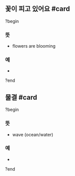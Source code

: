 ## 꽃이 피고 있어요 #card
?begin
### 뜻
- flowers are blooming
### 예
-
<!--SR:!2025-07-14,10,230-->
?end


## 물결 #card
?begin
### 뜻
- wave (ocean/water)
### 예
-
?end
